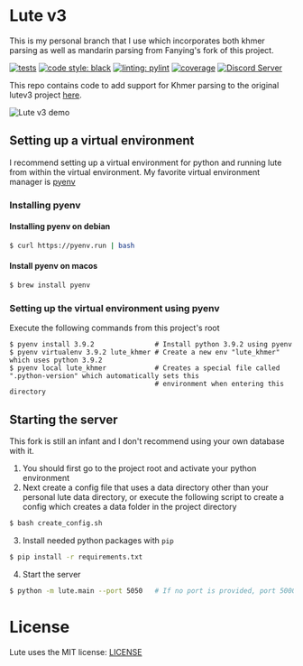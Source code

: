 # Lute v3
This is my personal branch that I use which incorporates both khmer parsing as well as mandarin parsing from Fanying's fork of this project.

[![tests](https://github.com/jzohrab/lute_v3/actions/workflows/ci.yml/badge.svg?branch=master)](https://github.com/jzohrab/lute_v3/actions/workflows/ci.yml?query=branch%3Amaster)
[![code style: black](https://img.shields.io/badge/code%20style-black-000000.svg)](https://github.com/psf/black)
[![linting: pylint](https://img.shields.io/badge/linting-pylint-yellowgreen)](https://github.com/pylint-dev/pylint)
[![coverage](https://img.shields.io/endpoint?url=https://gist.githubusercontent.com/jzohrab/a15001ec2ff889f7be0b553df9881566/raw/covbadge.json)](https://github.com/jzohrab/lute_v3/actions/workflows/ci.yml?query=branch%3Amaster)
[![Discord Server](https://badgen.net/badge/icon/discord?icon=discord&label)](https://discord.gg/CzFUQP5m8u)


This repo contains code to add support for Khmer parsing to the original lutev3 project [here](https://github.com/jzohrab/lute-v3).

![Lute v3 demo](https://github.com/jzohrab/lute-manual/assets/1637133/7e7f5f66-20bb-4e94-a11c-7b7ffc43255a)

## Setting up a virtual environment
I recommend setting up a virtual environment for python and running lute from within the virtual environment. My favorite virtual environment manager is [pyenv](https://github.com/pyenv/pyenv?tab=readme-ov-file#installation)

### Installing pyenv
#### Installing pyenv on debian
```bash
$ curl https://pyenv.run | bash
```

#### Install pyenv on macos
```bash
$ brew install pyenv
```

### Setting up the virtual environment using pyenv
Execute the following commands from this project's root
```
$ pyenv install 3.9.2               # Install python 3.9.2 using pyenv
$ pyenv virtualenv 3.9.2 lute_khmer # Create a new env "lute_khmer" which uses python 3.9.2
$ pyenv local lute_khmer            # Creates a special file called ".python-version" which automatically sets this
                                    # environment when entering this directory
```

## Starting the server
This fork is still an infant and I don't recommend using your own database with it.

1. You should first go to the project root and activate your python environment
2. Next create a config file that uses a data directory other than your personal lute data directory, or execute the following script to create a config which creates a data folder in the project directory
```bash
$ bash create_config.sh
```
3. Install needed python packages with `pip`
```bash
$ pip install -r requirements.txt
```
4. Start the server
```bash
$ python -m lute.main --port 5050   # If no port is provided, port 5000 will be used by default
```

# License
Lute uses the MIT license: [LICENSE](./LICENSE.txt)
